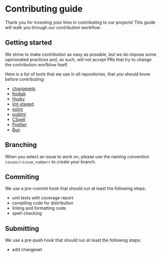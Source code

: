 # Contributing guide <!-- omit in toc -->

Thank you for investing your time in contributing to our projects!
This guide will walk you through our contribution workflow.

## Getting started

We strive to make contribution as easy as possible, but we do impose some opinionated practices and,
as such, will not accept PRs that try to change the contribution worfklow itself.

Here is a list of tools that we use in all repositories, that you should know before contributing:

- [changesets](https://github.com/changesets/changesets)
- [Kodiak](https://kodiakhq.com/docs/quickstart)
- [Husky](https://typicode.github.io/husky)
- [lint-staged](https://github.com/lint-staged/lint-staged)
- [eslint](https://eslint.org/)
- [publint](https://publint.dev/)
- [CSpell](https://cspell.org/)
- [Prettier](https://prettier.io/)
- [Bun](https://bun.sh/docs)

## Branching

When you select an issue to work on, please use the naming convention `issues/<issue_number>` to create your branch.

## Commiting

We use a pre-commit hook that should run at least the following steps:

- unit tests with coverage report
- compiling code for distribution
- linting and formatting code
- spell-checking

## Submitting

We use a pre-push hook that should run at least the following steps:

- add changeset
